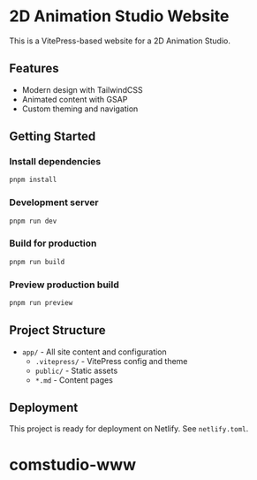 # 2D Animation Studio Website

This is a VitePress-based website for a 2D Animation Studio.

## Features
- Modern design with TailwindCSS
- Animated content with GSAP
- Custom theming and navigation

## Getting Started

### Install dependencies
```sh
pnpm install
```

### Development server
```sh
pnpm run dev
```

### Build for production
```sh
pnpm run build
```

### Preview production build
```sh
pnpm run preview
```

## Project Structure
- `app/` - All site content and configuration
  - `.vitepress/` - VitePress config and theme
  - `public/` - Static assets
  - `*.md` - Content pages

## Deployment
This project is ready for deployment on Netlify. See `netlify.toml`.
# comstudio-www

